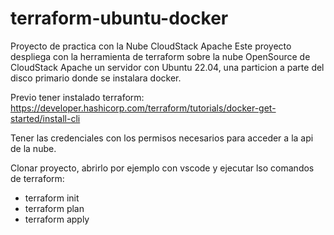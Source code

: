 # terraform-ubuntu-docker
Proyecto de practica con la Nube CloudStack Apache
Este proyecto despliega con la herramienta de terraform sobre la nube OpenSource de CloudStack Apache un servidor con Ubuntu 22.04, una particion a parte del disco primario donde se instalara docker.  

Previo tener instalado terraform:
https://developer.hashicorp.com/terraform/tutorials/docker-get-started/install-cli

Tener las credenciales con los permisos necesarios para acceder a la api de la nube.

Clonar proyecto, abrirlo por ejemplo con vscode y ejecutar lso comandos de terraform:
- terraform init
- terraform plan
- terraform apply


